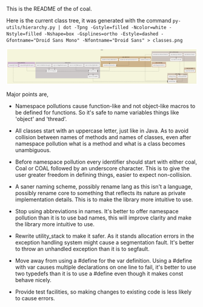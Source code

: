 This is the README of the of coal.

Here is the current class tree, it was generated with the command
`py-utils/hierarchy.py | dot -Tpng -Gstyle=filled -Ncolor=white -Nstyle=filled -Nshape=box -Gsplines=ortho -Estyle=dashed -Gfontname="Droid Sans Mono" -Nfontname="Droid Sans" > classes.png`

![Alt text](https://github.com/crypt3lx2k/coal/raw/master/classes.png)

Major points are,
- Namespace pollutions cause function-like and not object-like macros to be
defined for functions.
So it's safe to name variables things like 'object' and 'thread'.

- All classes start with an uppercase letter, just like in Java.
As to avoid collision between names of methods and names of classes, even
after namespace pollution what is a method and what is a class becomes
unambiguous.

- Before namespace pollution every identifier should start with either
coal, Coal or COAL followed by an underscore character.
This is to give the user greater freedom in defining things, easier
to expect non-collision.

- A saner naming scheme, possibly rename lang as this isn't a language,
possibly rename core to something that reflects its nature as
private implementation details.
This is to make the library more intuitive to use.

- Stop using abbreviations in names.
It's better to offer namespace pollution than it is to use bad names, this
will improve clarity and make the library more intuitive to use.

- Rewrite utility_stack to make it safer.
As it stands allocation errors in the exception handling system might cause
a segmentation fault. It's better to throw an unhandled exception than it
is to segfault.

- Move away from using a #define for the var definition.
Using a #define with var causes multiple declarations on one line to fail,
it's better to use two typedefs than it is to use a #define even though it
makes const behave nicely.

- Provide test facilities, so making changes to existing code is less likely
to cause errors.
